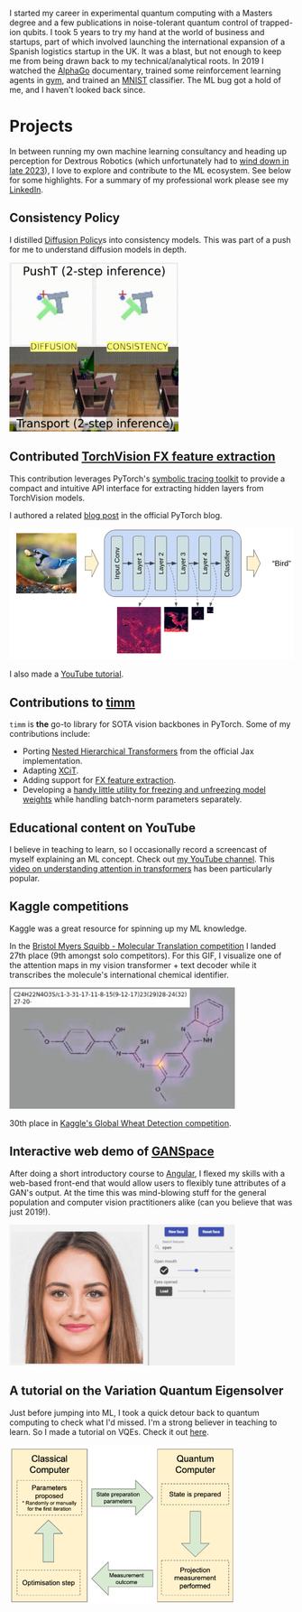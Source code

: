 I started my career in experimental quantum computing with a Masters degree and a few publications in noise-tolerant quantum control of trapped-ion qubits. I took 5 years to try my hand at the world of business and startups, part of which involved launching the international expansion of a Spanish logistics startup in the UK. It was a blast, but not enough to keep me from being drawn back to my technical/analytical roots. In 2019 I watched the [AlphaGo](https://www.youtube.com/watch?v=WXuK6gekU1Y) documentary, trained some reinforcement learning agents in [gym](https://www.gymlibrary.dev/), and trained an [MNIST](https://en.wikipedia.org/wiki/MNIST_database) classifier. The ML bug got a hold of me, and I haven't looked back since.

# Projects

In between running my own machine learning consultancy and heading up perception for Dextrous Robotics  (which unfortunately had to [wind down in late 2023](https://techcrunch.com/2024/01/11/dextrous-robotics-closes-up-shop/)), I love to explore and contribute to the ML ecosystem. See below for some highlights. For a summary of my professional work please see my [LinkedIn](https://www.linkedin.com/in/alexander-soare-996145a7/).

## Consistency Policy

I distilled [Diffusion Policy](https://diffusion-policy.cs.columbia.edu/)s into consistency models. This was part of a push for me to understand diffusion models in depth.

<img src=".images/consistency_policy.gif" style="width:300px">

## Contributed [TorchVision FX feature extraction](https://pytorch.org/vision/stable/feature_extraction.html)

This contribution leverages PyTorch's [symbolic tracing toolkit](https://pytorch.org/docs/stable/fx.html) to provide a compact and intuitive API interface for extracting hidden layers from TorchVision models.

I authored a related [blog post](https://pytorch.org/blog/FX-feature-extraction-torchvision/) in the official PyTorch blog.

![](.images/fx.png)

I also made a [YouTube tutorial](https://www.youtube.com/watch?v=QRQBTkCLpFY).

## Contributions to [timm](https://github.com/huggingface/pytorch-image-models)

`timm` is **the** go-to library for SOTA vision backbones in PyTorch. Some of my contributions include:

- Porting [Nested Hierarchical Transformers](https://github.com/google-research/nested-transformer) from the official Jax implementation.
- Adapting [XCiT](https://github.com/facebookresearch/xcit).
- Adding support for [FX feature extraction](https://pytorch.org/vision/stable/feature_extraction.html).
- Developing a [handy little utility for freezing and unfreezing model weights](https://github.com/huggingface/pytorch-image-models/blob/8a713b09e5ee917a4b2379738d4f2afefc64e276/timm/utils/model.py#L106-L222) while handling batch-norm parameters separately.

## Educational content on YouTube

I believe in teaching to learn, so I occasionally record a screencast of myself explaining an ML concept. Check out [my YouTube channel](https://www.youtube.com/@alex-ai7517). This [video on understanding attention in transformers](https://www.youtube.com/watch?v=H-4bmOxiKyU) has been particularly popular.

## Kaggle competitions

Kaggle was a great resource for spinning up my ML knowledge.

In the [Bristol Myers Squibb - Molecular Translation competition](https://www.kaggle.com/c/bms-molecular-translation/overview) I landed 27th place (9th amongst solo competitors). For this GIF, I visualize one of the attention maps in my vision transformer + text decoder while it transcribes the molecule's international chemical identifier.

<img src=".images/molecule.gif" style="width:400px">

30th place in [Kaggle's Global Wheat Detection competition](https://www.kaggle.com/c/global-wheat-detection).

## Interactive web demo of [GANSpace](https://arxiv.org/abs/2004.02546s)

After doing a short introductory course to [Angular](https://angular.io/), I flexed my skills with a web-based front-end that would allow users to flexibly tune attributes of a GAN's output. At the time this was mind-blowing stuff for the general population and computer vision practitioners alike (can you believe that was just 2019!).

<img src=".images/ganspace.gif" style="width:400px">

## A tutorial on the Variation Quantum Eigensolver

Just before jumping into ML, I took a quick detour back to quantum computing to check what I'd missed. I'm a strong believer in teaching to learn. So I made a tutorial on VQEs. Check it out [here](https://github.com/alexander-soare/framework-agnostic-vqe-tutorial).

<img src=".images/vqe.png" style="width:400px">
